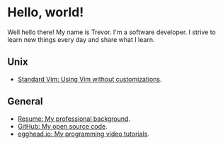 # Hello, world!

Well hello there! My name is Trevor. I'm a software developer. I strive to learn new things every day and share what I learn.

## Unix

- [Standard Vim: Using Vim without customizations](/standard-vim/).

## General

- [Resume: My professional background](/resume/).
- [GitHub: My open source code](https://github.com/trevordmiller).
- [egghead.io: My programming video tutorials](http://egghead.io/instructors/trevor-miller).
